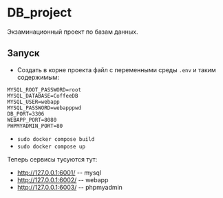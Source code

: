 # DB_project
Экзаминационный проект по базам данных.

## Запуск

- Создать в корне проекта файл с переменными среды `.env` и таким содержимым:

```
MYSQL_ROOT_PASSWORD=root
MYSQL_DATABASE=CoffeeDB
MYSQL_USER=webapp
MYSQL_PASSWORD=webapppwd
DB_PORT=3306
WEBAPP_PORT=8080
PHPMYADMIN_PORT=80
```

- `sudo docker compose build`
- `sudo docker compose up`

Теперь сервисы тусуются тут:

- http://127.0.0.1:6001/ -- mysql
- http://127.0.0.1:6002/ -- webapp
- http://127.0.0.1:6003/ -- phpmyadmin
